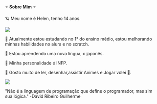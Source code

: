 ⭐️ **Sobre Mim** ⭐️

🪐 Meu nome é Helen, tenho 14 anos.

![](https://media.tenor.com/aF0ipAtOk9cAAAAC/spy-x-family-anya.gif)

🔭 Atualmente estou estudando no 1° do ensino médio, estou melhorando minhas habilidades no alura e no scratch.

👯 Estou aprendendo uma nova língua, o 
japonês.

🌱 Minha personalidade é INFP.

💬 Gosto muito de ler, desenhar,assistir Animes e Jogar vôlei 🏐.

![](https://media.tenor.com/y0NFqdYzlLIAAAAC/beauty-and-the-beast-library.gif)

"Não é a linguagem de programação que define o programador, mas sim sua lógica."
-David Ribeiro Guilherme
